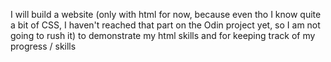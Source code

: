 I will build a website (only with html for now, because even tho I know quite a bit of CSS, I haven't reached that part on the Odin project yet, so I am not going to rush it) to demonstrate my html skills and for keeping track of my progress / skills
